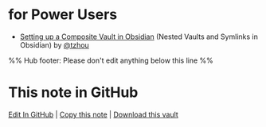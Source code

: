# for Power Users

- [Setting up a Composite Vault in Obsidian](https://publish.obsidian.md/napkinium/Ideas/Setting+up+a+Composite+Vault+in+Obsidian) (Nested Vaults and Symlinks in Obsidian) by [@tzhou](https://github.com/tzhouhc)

%% Hub footer: Please don't edit anything below this line %%

# This note in GitHub

<span class="git-footer">[Edit In GitHub](https://github.dev/obsidian-community/obsidian-hub/blob/main/04%20-%20Guides%2C%20Workflows%2C%20%26%20Courses/for%20Power%20Users.md "git-hub-edit-note") | [Copy this note](https://raw.githubusercontent.com/obsidian-community/obsidian-hub/main/04%20-%20Guides%2C%20Workflows%2C%20%26%20Courses/for%20Power%20Users.md "git-hub-copy-note") | [Download this vault](https://github.com/obsidian-community/obsidian-hub/archive/refs/heads/main.zip "git-hub-download-vault") </span>